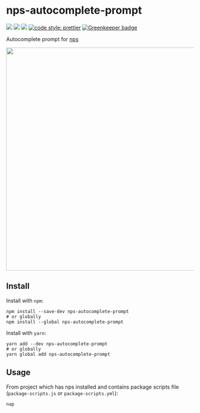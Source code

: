 # nps-autocomplete-prompt

![](https://img.shields.io/travis/zillding/nps-autocomplete-prompt.svg?style=flat-square)
![](https://img.shields.io/npm/v/nps-autocomplete-prompt.svg?style=flat-square)
![](https://img.shields.io/github/license/zillding/nps-autocomplete-prompt.svg?style=flat-square)
[![code style: prettier](https://img.shields.io/badge/code_style-prettier-ff69b4.svg?style=flat-square)](https://github.com/prettier/prettier) [![Greenkeeper badge](https://badges.greenkeeper.io/zillding/nps-autocomplete-prompt.svg)](https://greenkeeper.io/)

Autocomplete prompt for [nps](https://github.com/kentcdodds/nps)

<img width="600" src="https://cdn.jsdelivr.net/gh/zillding/nps-autocomplete-prompt/demo.svg">

## Install

Install with `npm`:

```
npm install --save-dev nps-autocomplete-prompt
# or globally
npm install --global nps-autocomplete-prompt
```

Install with `yarn`:

```
yarn add --dev nps-autocomplete-prompt
# or globally
yarn global add nps-autocomplete-prompt
```

## Usage

From project which has nps installed and contains package scripts file
(`package-scripts.js` or `package-scripts.yml`):

`nap`
